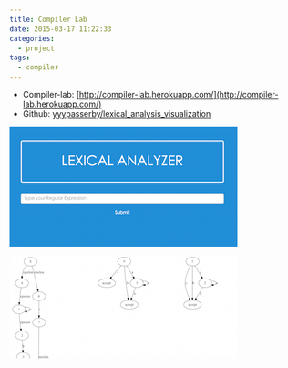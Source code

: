 ```yaml
---
title: Compiler Lab
date: 2015-03-17 11:22:33
categories:
  - project
tags:
  - compiler
---
```


- Compiler-lab: [http://compiler-lab.herokuapp.com/](http://compiler-lab.herokuapp.com/)
- Github: [yyypasserby/lexical_analysis_visualization](https://github.com/yyypasserby/lexical_analysis_visualization)

![Compiler Lab](/images/project-compiler-lab/index.png)

![Compiler Lab Charts](/images/project-compiler-lab/charts.png)

